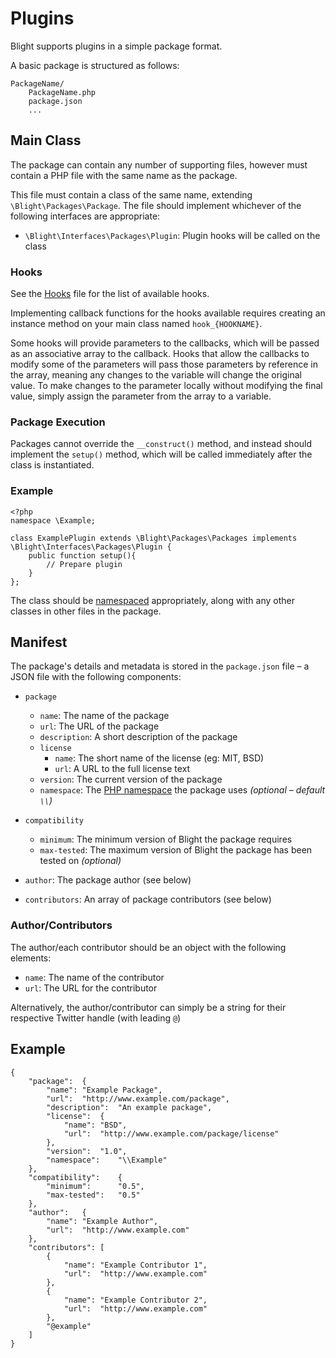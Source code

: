 Plugins
=======

Blight supports plugins in a simple package format.

A basic package is structured as follows:

	PackageName/
		PackageName.php
		package.json
		...


## Main Class

The package can contain any number of supporting files, however must contain a PHP file with the same name as the package.

This file must contain a class of the same name, extending `\Blight\Packages\Package`. The file should implement whichever of the following interfaces are appropriate:

- `\Blight\Interfaces\Packages\Plugin`: Plugin hooks will be called on the class


### Hooks

See the [Hooks](HOOKS.md) file for the list of available hooks.

Implementing callback functions for the hooks available requires creating an instance method on your main class named `hook_{HOOKNAME}`.

Some hooks will provide parameters to the callbacks, which will be passed as an associative array to the callback. Hooks that allow the callbacks to modify
some of the parameters will pass those parameters by reference in the array, meaning any changes to the variable will change the original value. To make
changes to the parameter locally without modifying the final value, simply assign the parameter from the array to a variable.


### Package Execution

Packages cannot override the `__construct()` method, and instead should implement the `setup()` method, which will be called immediately after the class is instantiated.


### Example

	<?php
	namespace \Example;

	class ExamplePlugin extends \Blight\Packages\Packages implements \Blight\Interfaces\Packages\Plugin {
		public function setup(){
			// Prepare plugin
		}
	};

The class should be [namespaced](http://www.php.net/manual/en/language.namespaces.rationale.php) appropriately, along with any other classes in other files in the package.


## Manifest

The package's details and metadata is stored in the `package.json` file – a JSON file with the following components:

- `package`

	- `name`: The name of the package
	- `url`: The URL of the package
	- `description`: A short description of the package
	- `license`
		- `name`: The short name of the license (eg: MIT, BSD)
		- `url`: A URL to the full license text
	- `version`: The current version of the package
	- `namespace`: The [PHP namespace](http://www.php.net/manual/en/language.namespaces.rationale.php) the package uses _(optional – default `\\`)_

- `compatibility`

	- `minimum`: The minimum version of Blight the package requires
	- `max-tested`: The maximum version of Blight the package has been tested on _(optional)_

- `author`: The package author (see below)

- `contributors`: An array of package contributors (see below)

### Author/Contributors

The author/each contributor should be an object with the following elements:

- `name`: The name of the contributor
- `url`: The URL for the contributor

Alternatively, the author/contributor can simply be a string for their respective Twitter handle (with leading `@`)


## Example

	{
		"package":	{
			"name":	"Example Package",
			"url":	"http://www.example.com/package",
			"description":	"An example package",
			"license":	{
				"name":	"BSD",
				"url":	"http://www.example.com/package/license"
			},
			"version":	"1.0",
			"namespace":	"\\Example"
		},
		"compatibility":	{
			"minimum":		"0.5",
			"max-tested":	"0.5"
		},
		"author":	{
			"name":	"Example Author",
			"url":	"http://www.example.com"
		},
		"contributors":	[
			{
				"name":	"Example Contributor 1",
				"url":	"http://www.example.com"
			},
			{
				"name":	"Example Contributor 2",
				"url":	"http://www.example.com"
			},
			"@example"
		]
	}

